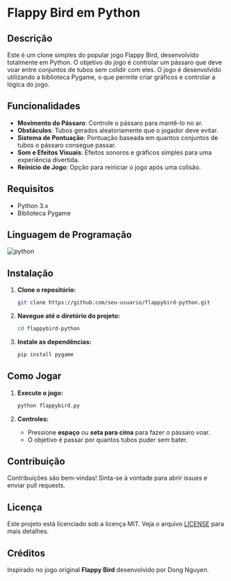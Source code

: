 # Flappy Bird em Python

## Descrição

Este é um clone simples do popular jogo Flappy Bird, desenvolvido totalmente em Python. O objetivo do jogo é controlar um pássaro que deve voar entre conjuntos de tubos sem colidir com eles. O jogo é desenvolvido utilizando a biblioteca Pygame, o que permite criar gráficos e controlar a lógica do jogo.

## Funcionalidades

- **Movimento do Pássaro**: Controle o pássaro para mantê-lo no ar.
- **Obstáculos**: Tubos gerados aleatoriamente que o jogador deve evitar.
- **Sistema de Pontuação**: Pontuação baseada em quantos conjuntos de tubos o pássaro consegue passar.
- **Som e Efeitos Visuais**: Efeitos sonoros e gráficos simples para uma experiência divertida.
- **Reinício de Jogo**: Opção para reiniciar o jogo após uma colisão.

## Requisitos

- Python 3.x
- Biblioteca Pygame

## Linguagem de Programação
  <img align="center" alt="python" src="https://img.shields.io/badge/Python-14354C?style=for-the-badge&logo=python&logoColor=white" />

## Instalação

1. **Clone o repositório:**

    ```bash
    git clone https://github.com/seu-usuario/flappybird-python.git
    ```

2. **Navegue até o diretório do projeto:**

    ```bash
    cd flappybird-python
    ```

3. **Instale as dependências:**

    ```bash
    pip install pygame
    ```

## Como Jogar

1. **Execute o jogo:**

    ```bash
    python flappybird.py
    ```

2. **Controles:**

    - Pressione **espaço** ou **seta para cima** para fazer o pássaro voar.
    - O objetivo é passar por quantos tubos puder sem bater.


## Contribuição

Contribuições são bem-vindas! Sinta-se à vontade para abrir issues e enviar pull requests.

## Licença

Este projeto está licenciado sob a licença MIT. Veja o arquivo [LICENSE](LICENSE) para mais detalhes.

## Créditos

Inspirado no jogo original **Flappy Bird** desenvolvido por Dong Nguyen.



